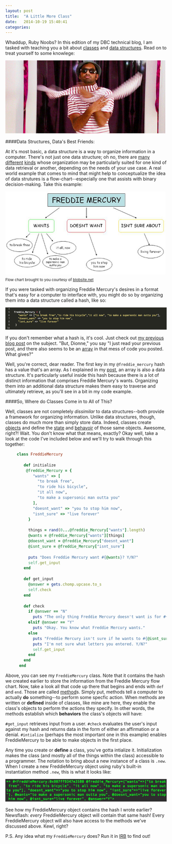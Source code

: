 ```yaml
---
layout: post
title:  "A Little More Class"
date:   2014-10-19 15:40:41
categories:
---
```


Whaddup, Ruby Noobs? In this edition of my DBC technical blog, I am tasked with teaching you a bit about [classes](http://en.wikipedia.org/wiki/Class_(computer_programming)) and [data structures](http://en.wikipedia.org/wiki/Data_structure). Read on to treat yourself to some knowlege:


![](/img/blog/treat_yo_self.gif)


####Data Structures, Data's Best Friends:

At it's most basic, a data structure is a way to organize information in a computer. There's not just one data structure; oh no, there are [many](http://en.wikipedia.org/wiki/Graph_(abstract_data_type)) [different](http://en.wikipedia.org/wiki/Tree_(data_structure)) [kinds](http://en.wikipedia.org/wiki/Tree_(data_structure)) whose organization may be particularly suited for one kind of data retrieval or another, depending on the needs of your use case. A real world example that comes to mind that might help to conceptualize the idea of data strutures is a flow-chart--especially one that assists with binary decision-making. Take this example:

![](/img/blog/mercury_flowchart.jpg)
<sub>Flow chart brought to you courtesy of [blobsite.net](http://blobsite.net/tag/freddie-mercury/)</sub>

If you were tasked with organizing Freddie Mercury's desires in a format that's easy for a computer to interface with, you might do so by organizing them into a data structure called a hash, like so:

![](/img/blog/mercury_hash.png)


If you don't remember what a hash is, it's cool. Just check out [my previous blog post]() on the subject. "But, Dionne," you say "I just read your previous post, and there also seems to be an [array]() in that mess of code you posted.  What gives?"

Well, you're correct, dear reader. The first key in my `@freddie_mercury` hash has a value that's an array. As I explained in my [post](), an array is also a data structure. It's particularly useful inside this hash because there is a lot of distinct information that comprises Freddie Mercury's wants. Organizing them into an additional data structure makes them easy to traverse and ultimately retrieve, as you'll see in a bit in my code example.



####So, Where do Classes Come in to All of This?



Well, classes are not completely *dissimilar* to data structures--both provide a framework for organizing information. Unlike data structures, though, classes do much more than simply store data.  Indeed, classes create [objects](https://rubymonk.com/learning/books/4-ruby-primer-ascent/chapters/39-ruby-s-object-model/lessons/127-object-identity-what-is-an-object) and define the [state]() and [behavoir]() of those same objects.  Awesome, right?! Wait. You don't know what that means, exactly?  Okay well, take a look at the code I've included below and we'll try to walk through this together:

```ruby
     class FreddieMercury

        def initialize
         @freddie_Mercury = {
            "wants" => [
              "to break free",
              "to ride his bicycle",
              "it all now",
              "to make a supersonic man outta you"
            ],
            "doesnt_want" => "you to stop him now",
            "isnt_sure" => "live forever"
          }

          things = rand(0...@freddie_Mercury["wants"].length)
          @wants = @freddie_Mercury["wants"][things]
          @doesnt_want = @freddie_Mercury["doesnt_want"]
          @isnt_sure = @freddie_Mercury["isnt_sure"]

          puts "Does Freddie Mercury want #{@wants}? Y/N?"
          self.get_input
        end

        def get_input
          @answer = gets.chomp.upcase.to_s
          self.check
        end

        def check
          if @answer == "N"
            puts "The only thing Freddie Mercury doesn't want is for #{@doesnt_want}."
          elsif @answer == "Y"
            puts "Okay. You know what Freddie Mercury wants."
          else
            puts "Freddie Mercury isn't sure if he wants to #{@isnt_sure}."
            puts "I'm not sure what letters you entered. Y/N?"
            self.get_input
          end
        end
      end
```

Above, you can see my `FreddieMercury` class. Note that it contains the hash we created earlier to store the information from the Freddie Mercury flow chart. Now, take a look all that code up there that begins and ends with `def` and `end`. Those are called [method](http://en.wikipedia.org/wiki/Method_%28computer_programming%29)s. Simply put, methods tell a computer to actually **do** something--to perform some specfic action. When methods are written or **defined** inside of classes, like mine are here, they enable the class's objects to perform the actions they specify. In other words, the methods establish which **behaviors** the class's objects will have:

`#get_input` retrieves input from a user.
`#check` evaluates the user's input against my hash and returns data in the form of either an affirmation or a denial.
`#intialize` (perhaps the most important one in this example) enables FreddieMercury to be able to make objects in the first place.

Any time you create or **define** a class, you've gotta intialize it. Initialization makes the class (and mostly all of the things within the class) accessible to a programmer. The notation to bring about a new instance of a class is `.new`. When I create a new FreddieMercury object using ruby's built-in instantiation method `.new`, this is what it looks like:


![](/img/blog/freddie_mercury_obj.png)

See how my FreddieMercury object contains the hash I wrote earlier? Newsflash: *every* FreddieMercury object will contain that same hash! Every FreddieMercury object will also have access to the methods we've discussed above.  Kewl, right?


P.S. Any idea what my `FreddieMercury` does? Run it in [IRB](http://en.wikipedia.org/wiki/Interactive_Ruby_Shell) to find out!